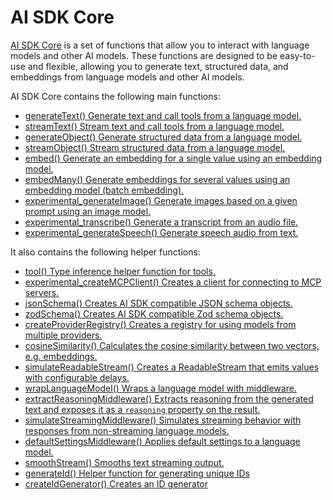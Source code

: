# AI SDK Core

[AI SDK Core](../ai-sdk-core-folder-description.md) is a set of functions that allow you to interact with language models and other AI models.
These functions are designed to be easy-to-use and flexible, allowing you to generate text, structured data,
and embeddings from language models and other AI models.

AI SDK Core contains the following main functions:

- [generateText() Generate text and call tools from a language model.](ai-sdk-core/generate-text.md)
- [streamText() Stream text and call tools from a language model.](ai-sdk-core/stream-text.md)
- [generateObject() Generate structured data from a language model.](ai-sdk-core/generate-object.md)
- [streamObject() Stream structured data from a language model.](ai-sdk-core/stream-object.md)
- [embed() Generate an embedding for a single value using an embedding model.](ai-sdk-core/embed.md)
- [embedMany() Generate embeddings for several values using an embedding model (batch embedding).](ai-sdk-core/embed-many.md)
- [experimental_generateImage() Generate images based on a given prompt using an image model.](ai-sdk-core/generate-image.md)
- [experimental_transcribe() Generate a transcript from an audio file.](ai-sdk-core/transcribe.md)
- [experimental_generateSpeech() Generate speech audio from text.](ai-sdk-core/generate-speech.md)

It also contains the following helper functions:

- [tool() Type inference helper function for tools.](ai-sdk-core/tool.md)
- [experimental_createMCPClient() Creates a client for connecting to MCP servers.](ai-sdk-core/create-mcp-client.md)
- [jsonSchema() Creates AI SDK compatible JSON schema objects.](ai-sdk-core/json-schema.md)
- [zodSchema() Creates AI SDK compatible Zod schema objects.](ai-sdk-core/zod-schema.md)
- [createProviderRegistry() Creates a registry for using models from multiple providers.](ai-sdk-core/provider-registry.md)
- [cosineSimilarity() Calculates the cosine similarity between two vectors, e.g. embeddings.](ai-sdk-core/cosine-similarity.md)
- [simulateReadableStream() Creates a ReadableStream that emits values with configurable delays.](ai-sdk-core/simulate-readable-stream.md)
- [wrapLanguageModel() Wraps a language model with middleware.](ai-sdk-core/wrap-language-model.md)
- [extractReasoningMiddleware() Extracts reasoning from the generated text and exposes it as a `reasoning` property on the result.](ai-sdk-core/extract-reasoning-middleware.md)
- [simulateStreamingMiddleware() Simulates streaming behavior with responses from non-streaming language models.](ai-sdk-core/simulate-streaming-middleware.md)
- [defaultSettingsMiddleware() Applies default settings to a language model.](ai-sdk-core/default-settings-middleware.md)
- [smoothStream() Smooths text streaming output.](ai-sdk-core/smooth-stream.md)
- [generateId() Helper function for generating unique IDs](ai-sdk-core/generate-id.md)
- [createIdGenerator() Creates an ID generator](ai-sdk-core/create-id-generator.md)
